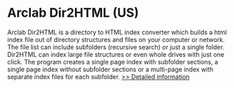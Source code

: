 # Arclab Dir2HTML (US)
Arclab Dir2HTML is a directory to HTML index converter which builds a html index file out of directory structures and files on your computer or network. The file list can include subfolders (recursive search) or just a single folder. Dir2HTML can index large file structures or even whole drives with just one click. The program creates a single page index with subfolder sections, a single page index without subfolder sections or a multi-page index with separate index files for each subfolder.
[>> Detailed information](https://secure.shareit.com/shareit/product.html?productid=300668610&affiliateid=200057808)